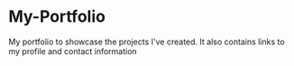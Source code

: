 # My-Portfolio
My portfolio to showcase the projects I've created. It also contains links to my profile and contact information
